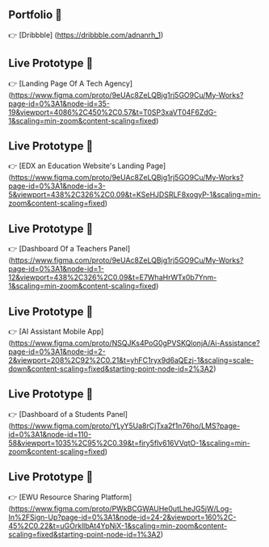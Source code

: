 ## Portfolio 🎨  
👉 [Dribbble]
(https://dribbble.com/adnanrh_1)


## Live Prototype 🎨
👉 [Landing Page Of A Tech Agency]
(https://www.figma.com/proto/9eUAc8ZeLQBjg1rj5GO9Cu/My-Works?page-id=0%3A1&node-id=35-19&viewport=4086%2C450%2C0.57&t=T0SP3xaVT04F6ZdG-1&scaling=min-zoom&content-scaling=fixed)

## Live Prototype 🎨
👉 [EDX an Education Website's Landing Page]
(https://www.figma.com/proto/9eUAc8ZeLQBjg1rj5GO9Cu/My-Works?page-id=0%3A1&node-id=3-5&viewport=438%2C326%2C0.09&t=KSeHJDSRLF8xogyP-1&scaling=min-zoom&content-scaling=fixed) 

## Live Prototype 🎨  
👉 [Dashboard Of a Teachers Panel]
(https://www.figma.com/proto/9eUAc8ZeLQBjg1rj5GO9Cu/My-Works?page-id=0%3A1&node-id=1-12&viewport=438%2C326%2C0.09&t=E7WhaHrWTx0b7Ynm-1&scaling=min-zoom&content-scaling=fixed)

## Live Prototype 🎨  
👉 [AI Assistant Mobile App]
(https://www.figma.com/proto/NSQJKs4PoG0gPVSKQlonjA/Ai-Assistance?page-id=0%3A1&node-id=2-2&viewport=208%2C92%2C0.21&t=yhFC1ryx9d6aQEzj-1&scaling=scale-down&content-scaling=fixed&starting-point-node-id=2%3A2)

## Live Prototype 🎨  
👉 [Dashboard of a Students Panel]
(https://www.figma.com/proto/YLyY5Ua8rCjTxa2f1n76ho/LMS?page-id=0%3A1&node-id=110-58&viewport=1035%2C95%2C0.39&t=firy5flv616VVqtO-1&scaling=min-zoom&content-scaling=fixed)

## Live Prototype 🎨  
👉 [EWU Resource Sharing Platform]
(https://www.figma.com/proto/PWkBCGWAUHe0utLheJG5jW/Log-In%2FSign-Up?page-id=0%3A1&node-id=24-2&viewport=160%2C-45%2C0.22&t=uGOrkllbAt4YpNjX-1&scaling=min-zoom&content-scaling=fixed&starting-point-node-id=1%3A2)

